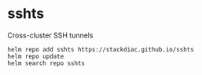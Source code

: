 # sshts
Cross-cluster SSH tunnels



~~~
helm repo add sshts https://stackdiac.github.io/sshts
helm repo update
helm search repo sshts
~~~
